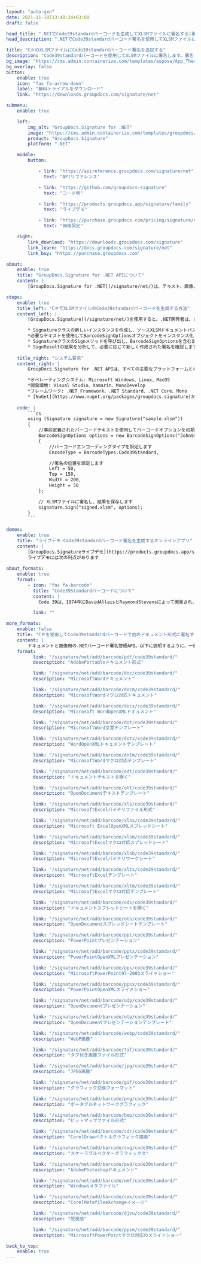 ```yaml
---
layout: "auto-gen"
date: 2021-11-10T13:40:24+03:00
draft: false

head_title: ".NETでCode39standardバーコードを生成してXLSMファイルに署名する|署名文書"
head_description: ".NETでCode39standardバーコード署名を使用してXLSMファイルに署名する-一般的なビジネスドキュメントや画像ファイル形式にバーコードを追加します."

title: "C＃のXLSMファイルにCode39standardバーコード署名を追加する"
description: "Code39standardバーコードを使用してXLSMファイルに署名します。署名プロパティを操作し、ニーズに合ったドキュメント内で高度な署名オプションを設定します."
bg_image: "https://cms.admin.containerize.com/templates/aspose/App_Themes/V3/images/bg/header1.png"
bg_overlay: false
button:
    enable: true
    icon: "fas fa-arrow-down"
    label: "無料トライアルをダウンロード"
    link: "https://downloads.groupdocs.com/signature/net"

submenu:
    enable: true

    left:
        img_alt: "GroupDocs.Signature for .NET"
        image: "https://cms.admin.containerize.com/templates/groupdocs/images/product-logos/90x90-noborder/groupdocs-signature-net.png"
        product: "GroupDocs.Signature"
        platform: ".NET"

    middle:
        button:

            - link: "https://apireference.groupdocs.com/signature/net"
              text: "APIリファレンス"

            - link: "https://github.com/groupdocs-signature"
              text: "コード例"

            - link: "https://products.groupdocs.app/signature/family"
              text: "ライブデモ"

            - link: "https://purchase.groupdocs.com/pricing/signature/net"
              text: "価格設定"

    right:
        link_download: "https://downloads.groupdocs.com/signature"
        link_learn: "https://docs.groupdocs.com/signature/net"
        link_buy: "https://purchase.groupdocs.com"

about:
    enable: true
    title: "GroupDocs.Signature for .NET APIについて"
    content: |
        [GroupDocs.Signature for .NET](/signature/net/)は、テキスト、画像、バーコード、スタンプ、フォームフィールド、QRコード、メタデータなどのさまざまな署名タイプを使用してデジタルドキュメントに電子署名するネイティブ.NETAPIです。ユーザーは、PDF、Microsoft Word、Excelワークシート、PowerPointプレゼンテーション、Adobe Photoshop、メタファイル、および画像ファイル形式内のデジタル署名を追加、編集、検証、削除、および検索でき、必要に応じて署名プロパティをカスタマイズするための追加サポートがあります。

steps:
    enable: true
    title_left: "C＃でXLSMファイルのCode39standardバーコードを生成する方法"
    content_left: |
        [GroupDocs.Signature](/signature/net/)を使用すると、.NET開発者は、いくつかの簡単な手順を実行することで、アプリケーション内のXLSMファイルにCode39標準バーコードを簡単に追加できます。

        * Signatureクラスの新しいインスタンスを作成し、ソースXLSMドキュメントパスをコンストラクターパラメーターとして渡します。
        *必要なテキストを使用してBarcodeSignOptionsオブジェクトをインスタンス化し、EncodeTypeプロパティをCode39Standardに設定します。
        * SignatureクラスのSignメソッドを呼び出し、BarcodeSignOptionsを含む出力XLSMファイル名を渡します。
        * SignResultの結果を分析して、必要に応じて新しく作成された署名を確認します。
        
    title_right: "システム要求"
    content_right: |
        GroupDocs.Signature for .NET APIは、すべての主要なプラットフォームとオペレーティングシステムでサポートされています。以下のコードを実行する前に、システムに次の前提条件がインストールされていることを確認してください。

        *オペレーティングシステム: Microsoft Windows、Linux、MacOS
        *開発環境: Visual Studio、Xamarin、MonoDevelop
        *フレームワーク: .NET Framework、.NET Standard、.NET Core、Mono
        * [NuGet](https://www.nuget.org/packages/groupdocs.signature)からGroupDocs.Signaturefor.NETの最新バージョンをダウンロードします
        
    code: |
        ```cs
        using (Signature signature = new Signature("sample.xlsm"))
        {
            //事前定義されたバーコードテキストを使用してバーコードオプションを初期化します
            BarcodeSignOptions options = new BarcodeSignOptions("JohnSmith")
            {
                //バーコードエンコーディングタイプを設定します
                EncodeType = BarcodeTypes.Code39Standard,

                //署名の位置を設定します
                Left = 50,
                Top = 150,
                Width = 200,
                Height = 50
            };

            // XLSMファイルに署名し、結果を保存します 
            signature.Sign("signed.xlsm", options);
        }
        ```
        
demos:
    enable: true
    title: "ライブデモ-Code39standardバーコード署名を生成するオンラインアプリ"
    content: |
        [GroupDocs.Signatureライブデモ](https://products.groupdocs.app/signature/family)サイトにアクセスして、Code39標準バーコードをXLSMファイルに今すぐ追加してください。  
        ライブデモには次の利点があります
        
about_formats:
    enable: true
    format:
        - icon: "fas fa-barcode"
          title: "Code39Standardバーコードについて"
          content: |
            Code 39は、1974年にDavidAllaisとRaymondStevensによって開発され、その後Interface Mechanisms Inc.（現在はIntermec Corporation）によって開発されました。これは、数字に加えてアルファベット文字を使用した最初のバーコード記号でした。 Code 39のバリエーションは、複数の業界、特に自動マーキングおよび読み取りシンボルのロジスティクスアプリケーション（LOGMARS）システムのコンポーネントとして米軍で広く使用されています。

          link: ""

more_formats:
    enable: false
    title: "C＃を使用してCode39standardバーコードで他のドキュメント形式に署名する"
    content: |
        ドキュメントと画像用の.NETバーコード署名管理API。以下に説明するように、一般的なファイル形式のいくつかにバーコード署名を追加します。
    format: 
          link: "/signature/net/add/barcode/pdf/code39standard/"
          description: "AdobePortableドキュメント形式"

          link: "/signature/net/add/barcode/doc/code39standard/"
          description: "MicrosoftWordドキュメント"

          link: "/signature/net/add/barcode/docm/code39standard/"
          description: "MicrosoftWordマクロ対応ドキュメント"

          link: "/signature/net/add/barcode/docx/code39standard/"
          description: "Microsoft WordOpenXMLドキュメント"

          link: "/signature/net/add/barcode/dot/code39standard/"
          description: "MicrosoftWord文書テンプレート"

          link: "/signature/net/add/barcode/dotx/code39standard/"
          description: "WordOpenXMLドキュメントテンプレート"

          link: "/signature/net/add/barcode/dotm/code39standard/"
          description: "MicrosoftWordマクロ対応テンプレート"       

          link: "/signature/net/add/barcode/odt/code39standard/"
          description: "ドキュメントテキストを開く"

          link: "/signature/net/add/barcode/ott/code39standard/"
          description: "OpenDocumentテキストテンプレート"

          link: "/signature/net/add/barcode/xls/code39standard/"
          description: "MicrosoftExcelバイナリファイル形式"

          link: "/signature/net/add/barcode/xlsx/code39standard/"
          description: "Microsoft ExcelOpenXMLスプレッドシート"

          link: "/signature/net/add/barcode/xlsm/code39standard/"
          description: "MicrosoftExcelマクロ対応スプレッドシート"

          link: "/signature/net/add/barcode/xlsb/code39standard/"
          description: "MicrosoftExcelバイナリワークシート"

          link: "/signature/net/add/barcode/xltx/code39standard/"
          description: "MicrosoftExcelテンプレート"

          link: "/signature/net/add/barcode/xltm/code39standard/"
          description: "MicrosoftExcelマクロ対応テンプレート"

          link: "/signature/net/add/barcode/ods/code39standard/"
          description: "ドキュメントスプレッドシートを開く"

          link: "/signature/net/add/barcode/ots/code39standard/"
          description: "OpenDocumentスプレッドシートテンプレート"

          link: "/signature/net/add/barcode/ppt/code39standard/"
          description: "PowerPointプレゼンテーション"

          link: "/signature/net/add/barcode/pptx/code39standard/"
          description: "PowerPointOpenXMLプレゼンテーション"

          link: "/signature/net/add/barcode/pps/code39standard/"
          description: "MicrosoftPowerPoint97-2003スライドショー"

          link: "/signature/net/add/barcode/ppsx/code39standard/"
          description: "PowerPointOpenXMLスライドショー"                              

          link: "/signature/net/add/barcode/odp/code39standard/"
          description: "OpenDocumentプレゼンテーション"

          link: "/signature/net/add/barcode/otp/code39standard/"
          description: "OpenDocumentプレゼンテーションテンプレート"

          link: "/signature/net/add/barcode/webp/code39standard/"
          description: "WebP画像"

          link: "/signature/net/add/barcode/tif/code39standard/"
          description: "タグ付き画像ファイル形式"

          link: "/signature/net/add/barcode/jpg/code39standard/"
          description: "JPEG画像"

          link: "/signature/net/add/barcode/gif/code39standard/"
          description: "グラフィック交換フォーマット"

          link: "/signature/net/add/barcode/png/code39standard/"
          description: "ポータブルネットワークグラフィック"

          link: "/signature/net/add/barcode/bmp/code39standard/"
          description: "ビットマップファイル形式"

          link: "/signature/net/add/barcode/cdr/code39standard/"
          description: "CorelDrawベクトルグラフィック描画"

          link: "/signature/net/add/barcode/svg/code39standard/"
          description: "スケーラブルベクターグラフィックス"

          link: "/signature/net/add/barcode/psd/code39standard/"
          description: "AdobePhotoshopドキュメント"

          link: "/signature/net/add/barcode/wmf/code39standard/"
          description: "Windowsメタファイル"        

          link: "/signature/net/add/barcode/cmx/code39standard/"
          description: "CorelMetafileeXchangeイメージ"

          link: "/signature/net/add/barcode/djvu/code39standard/"
          description: "既視感"

          link: "/signature/net/add/barcode/ppsm/code39standard/"
          description: "MicrosoftPowerPointマクロ対応のスライドショー"

back_to_top:
    enable: true
---
```

